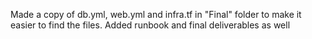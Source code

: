 Made a copy of db.yml, web.yml and infra.tf in "Final" folder to make it easier to find the files. Added runbook and final deliverables as well
